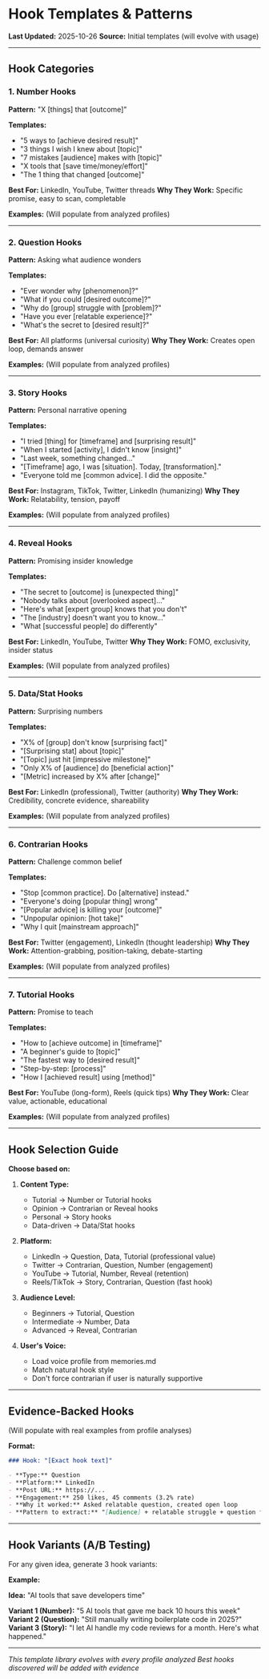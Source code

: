 # Hook Templates & Patterns

**Last Updated:** 2025-10-26
**Source:** Initial templates (will evolve with usage)

---

## Hook Categories

### 1. Number Hooks

**Pattern:** "X [things] that [outcome]"

**Templates:**

- "5 ways to [achieve desired result]"
- "3 things I wish I knew about [topic]"
- "7 mistakes [audience] makes with [topic]"
- "X tools that [save time/money/effort]"
- "The 1 thing that changed [outcome]"

**Best For:** LinkedIn, YouTube, Twitter threads
**Why They Work:** Specific promise, easy to scan, completable

**Examples:** (Will populate from analyzed profiles)

---

### 2. Question Hooks

**Pattern:** Asking what audience wonders

**Templates:**

- "Ever wonder why [phenomenon]?"
- "What if you could [desired outcome]?"
- "Why do [group] struggle with [problem]?"
- "Have you ever [relatable experience]?"
- "What's the secret to [desired result]?"

**Best For:** All platforms (universal curiosity)
**Why They Work:** Creates open loop, demands answer

**Examples:** (Will populate from analyzed profiles)

---

### 3. Story Hooks

**Pattern:** Personal narrative opening

**Templates:**

- "I tried [thing] for [timeframe] and [surprising result]"
- "When I started [activity], I didn't know [insight]"
- "Last week, something changed..."
- "[Timeframe] ago, I was [situation]. Today, [transformation]."
- "Everyone told me [common advice]. I did the opposite."

**Best For:** Instagram, TikTok, Twitter, LinkedIn (humanizing)
**Why They Work:** Relatability, tension, payoff

**Examples:** (Will populate from analyzed profiles)

---

### 4. Reveal Hooks

**Pattern:** Promising insider knowledge

**Templates:**

- "The secret to [outcome] is [unexpected thing]"
- "Nobody talks about [overlooked aspect]..."
- "Here's what [expert group] knows that you don't"
- "The [industry] doesn't want you to know..."
- "What [successful people] do differently"

**Best For:** LinkedIn, YouTube, Twitter
**Why They Work:** FOMO, exclusivity, insider status

**Examples:** (Will populate from analyzed profiles)

---

### 5. Data/Stat Hooks

**Pattern:** Surprising numbers

**Templates:**

- "X% of [group] don't know [surprising fact]"
- "[Surprising stat] about [topic]"
- "[Topic] just hit [impressive milestone]"
- "Only X% of [audience] do [beneficial action]"
- "[Metric] increased by X% after [change]"

**Best For:** LinkedIn (professional), Twitter (authority)
**Why They Work:** Credibility, concrete evidence, shareability

**Examples:** (Will populate from analyzed profiles)

---

### 6. Contrarian Hooks

**Pattern:** Challenge common belief

**Templates:**

- "Stop [common practice]. Do [alternative] instead."
- "Everyone's doing [popular thing] wrong"
- "[Popular advice] is killing your [outcome]"
- "Unpopular opinion: [hot take]"
- "Why I quit [mainstream approach]"

**Best For:** Twitter (engagement), LinkedIn (thought leadership)
**Why They Work:** Attention-grabbing, position-taking, debate-starting

**Examples:** (Will populate from analyzed profiles)

---

### 7. Tutorial Hooks

**Pattern:** Promise to teach

**Templates:**

- "How to [achieve outcome] in [timeframe]"
- "A beginner's guide to [topic]"
- "The fastest way to [desired result]"
- "Step-by-step: [process]"
- "How I [achieved result] using [method]"

**Best For:** YouTube (long-form), Reels (quick tips)
**Why They Work:** Clear value, actionable, educational

**Examples:** (Will populate from analyzed profiles)

---

## Hook Selection Guide

**Choose based on:**

1. **Content Type:**
   - Tutorial → Number or Tutorial hooks
   - Opinion → Contrarian or Reveal hooks
   - Personal → Story hooks
   - Data-driven → Data/Stat hooks

2. **Platform:**
   - LinkedIn → Question, Data, Tutorial (professional value)
   - Twitter → Contrarian, Question, Number (engagement)
   - YouTube → Tutorial, Number, Reveal (retention)
   - Reels/TikTok → Story, Contrarian, Question (fast hook)

3. **Audience Level:**
   - Beginners → Tutorial, Question
   - Intermediate → Number, Data
   - Advanced → Reveal, Contrarian

4. **User's Voice:**
   - Load voice profile from memories.md
   - Match natural hook style
   - Don't force contrarian if user is naturally supportive

---

## Evidence-Backed Hooks

(Will populate with real examples from profile analyses)

**Format:**

```markdown
### Hook: "[Exact hook text]"

- **Type:** Question
- **Platform:** LinkedIn
- **Post URL:** https://...
- **Engagement:** 250 likes, 45 comments (3.2% rate)
- **Why it worked:** Asked relatable question, created open loop
- **Pattern to extract:** "[Audience] + relatable struggle + question format"
```

---

## Hook Variants (A/B Testing)

For any given idea, generate 3 hook variants:

**Example:**

**Idea:** "AI tools that save developers time"

**Variant 1 (Number):** "5 AI tools that gave me back 10 hours this week"
**Variant 2 (Question):** "Still manually writing boilerplate code in 2025?"
**Variant 3 (Story):** "I let AI handle my code reviews for a month. Here's what happened."

---

_This template library evolves with every profile analyzed_
_Best hooks discovered will be added with evidence_
